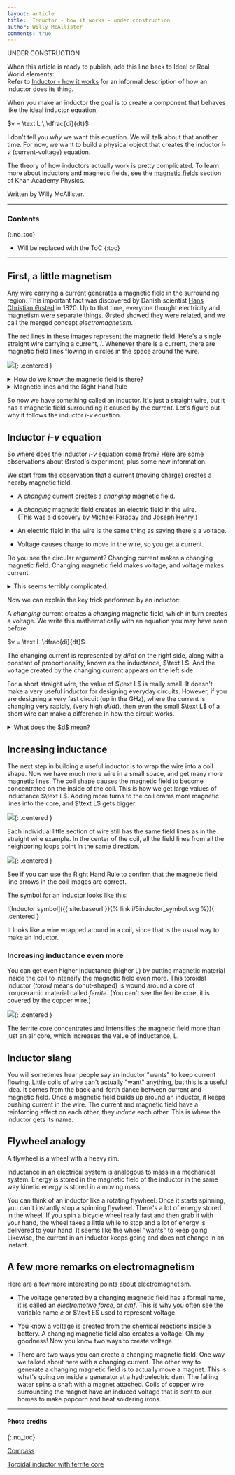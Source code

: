 ```yaml
---
layout: article
title:  Inductor - how it works - under construction
author: Willy McAllister
comments: true
---
```


UNDER CONSTRUCTION

When this article is ready to publish, add this line back to Ideal or Real World elements:  
Refer to [Inductor - how it works](https://spinningnumbers.org/a/inductor-how-it-works.html) for an informal description of how an inductor does its thing. 

When you make an inductor the goal is to create a component that behaves like the ideal inductor equation, 

$v = \text L \,\dfrac{di}{dt}$

I don't tell you *why* we want this equation. We will talk about that another time. For now, we want to build a physical object that creates the inductor $i$-$v$ (current-voltage) equation.

The theory of how inductors actually work is pretty complicated. To learn more about inductors and magnetic fields, see the [magnetic fields](https://www.khanacademy.org/science/physics/magnetic-forces-and-magnetic-fields) section of Khan Academy Physics. 

Written by Willy McAllister.

----

### Contents
{:.no_toc}

* Will be replaced with the ToC
{:toc}

----

## First, a little magnetism

Any wire carrying a current generates a magnetic field in the surrounding region. This important fact was discovered by Danish scientist [Hans Christian Ørsted](https://en.wikipedia.org/wiki/Hans_Christian_Oersted) in 1820. Up to that time, everyone thought electricity and magnetism were separate things. Ørsted showed they were related, and we call the merged concept *electromagnetism*.

The red lines in these images represent the magnetic field. Here's a single straight wire carrying a current, $i$. Whenever there is a current, there are magnetic field lines flowing in circles in the space around the wire. 

![](/i/6inductor_straight_wire.svg){: .centered }

<details>
<summary>How do we know the magnetic field is there?</summary>
<p>How can you tell if there is a magnetic field near the wire?<br>
By using a magnetic field sensor, of course.<br>  
You already know what that is, it's called a compass.</p>

<p><img class="centered" src="/i/6-3compass_align.jpg" alt="Compass" height="160px" /></p>

<p>If there is no nearby magnetic field, the needle of the compass lines up with the magnetic field of the Earth, and points towards magnetic north. If you create a magnetic field, the compass needle swings around and lines up with the new field. The magnetic field from the wire is stronger than the earth's field, so it overpowers it and tips the compass needle.</p>

<p>Using a compass as a magnetic field sensor is an example of how we create "eyes" to  "see" the invisible. Electricity and magnetism are invisible, so we build different kinds of "eyes" all the time. It is an essential skill. This is one reason a lot of people think EE's are wizards.</p>
</details>

<details>
<summary>Magnetic lines and the Right Hand Rule</summary>
<p>You may notice that both current and the magnetic lines have arrowheads. The direction of these arrows is not arbitrary; it is a property of nature. If you know one of the arrows, you can figure out the other by using the Right Hand Rule. </p>

<p><img class="centered" src="/i/6right_hand_rule.svg" alt="Right Hand Rule"></p>
<p>Using your RIGHT hand, wrap your fingers around the wire with your thumb pointing in the direction of current (conventional current flow, not electron flow). The magnetic field line arrows will be flowing out of your fingertips.
</p>

<p>Pro tip: If you are right-handed, <em>put your pencil down</em> when you use the rule. The most common error is using your left hand to do the Right Hand Rule, which gives you the wrong answer. If your left hand needs something to do, use it as the wire.</p>

<p>If you ever peek into a classroom during a test on Electricity and Magnetism, you will see all the students using this rule. It looks pretty funny.</p>
</details>

So now we have something called an inductor. It's just a straight wire, but it has a magnetic field surrounding it caused by the current. Let's figure out why it follows the inductor $i$-$v$ equation.

## Inductor $i$-$v$ equation

So where does the inductor $i$-$v$ equation come from? Here are some observations about Ørsted's experiment, plus some new information. 

We start from the observation that a current (moving charge) creates a nearby magnetic field.

* A *changing* current creates a *changing* magnetic field.

* A *changing* magnetic field creates an electric field in the wire.  
(This was a discovery by [Michael Faraday](https://en.wikipedia.org/wiki/Michael_Faraday#Electricity_and_magnetism) and [Joseph Henry](https://en.wikipedia.org/wiki/Joseph_Henry).)

* An electric field in the wire is the same thing as saying there's a voltage. 

* Voltage causes charge to move in the wire, so you get a current. 

Do you see the circular argument? Changing current makes a changing magnetic field. Changing magnetic field makes voltage, and voltage makes current. 

<details>
    <summary>This seems terribly complicated.</summary>
    <p>If this seems really complicated, don't feed bad. It seems that way to me, too. </p>
    <p>Electromagnetism <em>is</em> complicated. There are a couple of reasons. Two things contribute to making electromagnetism hard to figure out, </p>
    <p>1) One complication is that you get voltage only if the magnetic field is <em>changing</em>. If the magnetic field is constant (not changing), you get no voltage, and no current. So if you just hold a magnet near a wire, nothing happens. This may seem strange, but it's what nature gives us.
    </p>
    <p>2) The other complication is how magnetism and electricity interact in three dimensional space. Recall the first image in this article, with the wire and magnetic field. The plane of the magnetic lines surrounding the wire is perpendicular to the wire. This means all your math in three dimensions and you have to learn things like the Right Hand Rule and vector cross products. It's hard to hold all this in your head. Ørsted actually needed some luck to position a moving magnet at just the right angle before he figured out what was going on.</p>
</details>

Now we can explain the key trick performed by an inductor: 

A *changing* current creates a *changing* magnetic field, which in turn creates a voltage. We write this mathematically with an equation you may have seen before: 

$v = \text L \dfrac{di}{dt}$

The changing current is represented by $di/dt$ on the right side, along with a constant of proportionality, known as the inductance, $\text L$. And the voltage created by the changing current appears on the left side.

For a short straight wire, the value of $\text L$ is really small. It doesn't make a very useful inductor for designing everyday circuits. However, if you are designing a very fast circuit (up in the $\text{GHz}$), where the current is changing very rapidly, (very high $di/dt$), then even the small $\text L$ of a short wire can make a difference in how the circuit works.  

<details>
<summary>What does the $d$ mean?</summary>

<p>The $d$ in ${di}/{dt}$ is notation from calculus, it means <em>differential</em>.   
You can think of $d$ as meaning "a tiny change in ..." </p>

<p>For example, the expression $dt$ means *a tiny change in time*. When you see $d$ in a ratio, like $di/dt$, it means, "a tiny change in $i$ (current) for each tiny change in $t$ (time)." An expression like $di/dt$ is called a <a href="https://www.khanacademy.org/math/ap-calculus-ab/derivative-introduction-ab/derivative-as-a-limit-ab/v/calculus-derivatives-1-new-hd-version">derivative</a>, and it is what you study in <a href="https://www.khanacademy.org/math/differential-calculus">Differential Calculus</a>.</p>
</details>

## Increasing inductance

The next step in building a useful inductor is to wrap the wire into a coil shape. Now we have much more wire in a small space, and get many more magnetic lines. The coil shape causes the magnetic field to become concentrated on the inside of the coil. This is how we get large values of inductance $\text L$. Adding more turns to the coil crams more magnetic lines into the core, and $\text L$ gets bigger.

![](/i/6inductor_coil.svg){: .centered }

Each individual little section of wire still has the same field lines as in the straight wire example. In the center of the coil, all the field lines from all the neighboring loops point in the same direction. 

![](/i/6inductor_coil2.svg){: .centered }

See if you can use the Right Hand Rule to confirm that the magnetic field line arrows in the coil images are correct.

The symbol for an inductor looks like this:

![Inductor symbol]({{ site.baseurl }}{% link i/5inductor_symbol.svg %}){: .centered }

It looks like a wire wrapped around in a coil, since that is the usual way to make an inductor.

### Increasing inductance even more

You can get even higher inductance (higher $\text{L}$) by putting magnetic material inside the coil to intensify the magnetic field even more. This toroidal inductor (*toroid* means donut-shaped) is wound around a core of iron/ceramic material called *ferrite*. (You can't see the ferrite core, it is covered by the copper wire.)

![](https://ka-perseus-images.s3.amazonaws.com/f4a0082fa2acce037c5c146a1e5dcfb3b74a65f0.png){: .centered }

The ferrite core concentrates and intensifies the magnetic field more than just an air core, which increases the value of inductance, $\text{L}$.

## Inductor slang

You will sometimes hear people say an inductor "wants" to keep current flowing. Little coils of wire can't actually "want" anything, but this is a useful idea. It comes from the back-and-forth dance between current and magnetic field. Once a magnetic field builds up around an inductor, it keeps pushing current in the wire. The current and magnetic field have a reinforcing effect on each other, they *induce* each other. This is where the inductor gets its name.

## Flywheel analogy

A flywheel is a wheel with a heavy rim.

Inductance in an electrical system is analogous to mass in a mechanical system. Energy is stored in the magnetic field of the inductor in the same way kinetic energy is stored in a moving mass. 

You can think of an inductor like a rotating flywheel. Once it starts spinning, you can't instantly stop a spinning flywheel. There's a lot of energy stored in the wheel. If you spin a bicycle wheel really fast and then grab it with your hand, the wheel takes a little while to stop and a lot of energy is delivered to your hand. It seems like the wheel "wants" to keep going. Likewise, the current in an inductor keeps going and does not change in an instant. 

## A few more remarks on electromagnetism

Here are a few more interesting points about electromagnetism.

* The voltage generated by a changing magnetic field has a formal name, it is called an *electromotive force*, or *emf*. This is why you often see the variable name $e$ or $\text E$ used to represent voltage.

* You know a voltage is created from the chemical reactions inside a battery. A changing magnetic field also creates a voltage! Oh my goodness! Now you know two ways to create voltage. 

* There are two ways you can create a changing magnetic field. One way we talked about here with a changing current. The other way to generate a changing magnetic field is to actually move a magnet. This is what's going on inside a generator at a hydroelectric dam. The falling water spins a shaft with a magnet attached. Coils of copper wire surrounding the magnet have an induced voltage that is sent to our homes to make popcorn and heat soldering irons.

----

#### Photo credits
{:.no_toc}

[Compass](https://commons.wikimedia.org/wiki/File:Compass_align.jpg)

[Toroidal inductor with ferrite core](https://en.wikipedia.org/wiki/Electrical_resonance#/media/File:RLC_series.png)
